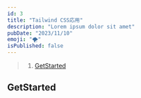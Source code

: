 ```yaml
---
id: 3
title: "Tailwind CSS応用"
description: "Lorem ipsum dolor sit amet"
pubDate: "2023/11/10"
emoji: "🌪️"
isPublished: false
---
```


> 1. [GetStarted](#GetStarted)

## GetStarted
